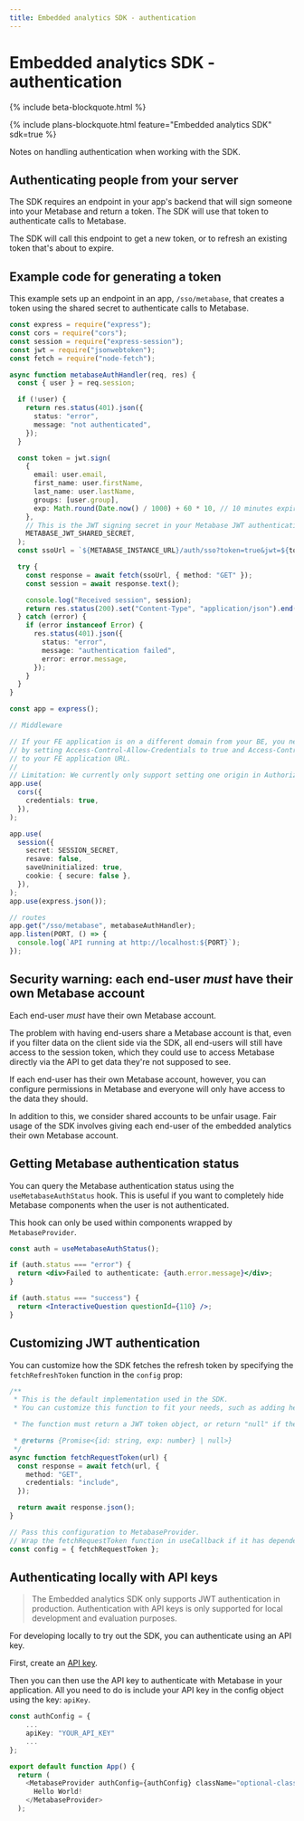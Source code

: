 ```yaml
---
title: Embedded analytics SDK - authentication
---
```


# Embedded analytics SDK - authentication

{% include beta-blockquote.html %}

{% include plans-blockquote.html feature="Embedded analytics SDK" sdk=true %}

Notes on handling authentication when working with the SDK.

## Authenticating people from your server

The SDK requires an endpoint in your app's backend that will sign someone into your Metabase and return a token. The SDK will use that token to authenticate calls to Metabase.

The SDK will call this endpoint to get a new token, or to refresh an existing token that's about to expire.

## Example code for generating a token

This example sets up an endpoint in an app, `/sso/metabase`, that creates a token using the shared secret to authenticate calls to Metabase.

```typescript
const express = require("express");
const cors = require("cors");
const session = require("express-session");
const jwt = require("jsonwebtoken");
const fetch = require("node-fetch");

async function metabaseAuthHandler(req, res) {
  const { user } = req.session;

  if (!user) {
    return res.status(401).json({
      status: "error",
      message: "not authenticated",
    });
  }

  const token = jwt.sign(
    {
      email: user.email,
      first_name: user.firstName,
      last_name: user.lastName,
      groups: [user.group],
      exp: Math.round(Date.now() / 1000) + 60 * 10, // 10 minutes expiration
    },
    // This is the JWT signing secret in your Metabase JWT authentication setting
    METABASE_JWT_SHARED_SECRET,
  );
  const ssoUrl = `${METABASE_INSTANCE_URL}/auth/sso?token=true&jwt=${token}`;

  try {
    const response = await fetch(ssoUrl, { method: "GET" });
    const session = await response.text();

    console.log("Received session", session);
    return res.status(200).set("Content-Type", "application/json").end(session);
  } catch (error) {
    if (error instanceof Error) {
      res.status(401).json({
        status: "error",
        message: "authentication failed",
        error: error.message,
      });
    }
  }
}

const app = express();

// Middleware

// If your FE application is on a different domain from your BE, you need to enable CORS
// by setting Access-Control-Allow-Credentials to true and Access-Control-Allow-Origin
// to your FE application URL.
//
// Limitation: We currently only support setting one origin in Authorized Origins in Metabase for CORS.
app.use(
  cors({
    credentials: true,
  }),
);

app.use(
  session({
    secret: SESSION_SECRET,
    resave: false,
    saveUninitialized: true,
    cookie: { secure: false },
  }),
);
app.use(express.json());

// routes
app.get("/sso/metabase", metabaseAuthHandler);
app.listen(PORT, () => {
  console.log(`API running at http://localhost:${PORT}`);
});
```

## Security warning: each end-user _must_ have their own Metabase account

Each end-user _must_ have their own Metabase account.

The problem with having end-users share a Metabase account is that, even if you filter data on the client side via the SDK, all end-users will still have access to the session token, which they could use to access Metabase directly via the API to get data they're not supposed to see.

If each end-user has their own Metabase account, however, you can configure permissions in Metabase and everyone will only have access to the data they should.

In addition to this, we consider shared accounts to be unfair usage. Fair usage of the SDK involves giving each end-user of the embedded analytics their own Metabase account.

## Getting Metabase authentication status

You can query the Metabase authentication status using the `useMetabaseAuthStatus` hook. This is useful if you want to completely hide Metabase components when the user is not authenticated.

This hook can only be used within components wrapped by `MetabaseProvider`.

```jsx
const auth = useMetabaseAuthStatus();

if (auth.status === "error") {
  return <div>Failed to authenticate: {auth.error.message}</div>;
}

if (auth.status === "success") {
  return <InteractiveQuestion questionId={110} />;
}
```

## Customizing JWT authentication

You can customize how the SDK fetches the refresh token by specifying the `fetchRefreshToken` function in the `config` prop:

```typescript
/**
 * This is the default implementation used in the SDK.
 * You can customize this function to fit your needs, such as adding headers or excluding cookies.

 * The function must return a JWT token object, or return "null" if the user is not authenticated.

 * @returns {Promise<{id: string, exp: number} | null>}
 */
async function fetchRequestToken(url) {
  const response = await fetch(url, {
    method: "GET",
    credentials: "include",
  });

  return await response.json();
}

// Pass this configuration to MetabaseProvider.
// Wrap the fetchRequestToken function in useCallback if it has dependencies to prevent re-renders.
const config = { fetchRequestToken };
```

## Authenticating locally with API keys

> The Embedded analytics SDK only supports JWT authentication in production. Authentication with API keys is only supported for local development and evaluation purposes.

For developing locally to try out the SDK, you can authenticate using an API key.

First, create an [API key](../../people-and-groups/api-keys.md).

Then you can then use the API key to authenticate with Metabase in your application. All you need to do is include your API key in the config object using the key: `apiKey`.

```typescript
const authConfig = {
    ...
    apiKey: "YOUR_API_KEY"
    ...
};

export default function App() {
  return (
    <MetabaseProvider authConfig={authConfig} className="optional-class">
      Hello World!
    </MetabaseProvider>
  );
```
